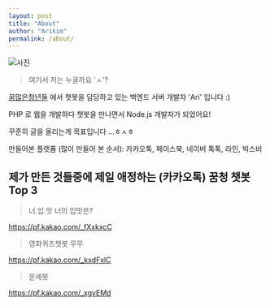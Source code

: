 ```yaml
---
layout: post
title: "About"
author: "Arikim"
permalink: /about/
---
```


![사진](https://storage.googleapis.com/arikim/github/2019-05-17-dreamyoungs.jpg)

> 여기서 저는 누굴까요 'ㅅ'?

[꿈많은청년들](https://dreamyoungs.com) 에서 챗봇을 담당하고 있는 백엔드 서버 개발자 'Ari' 입니다 :)

PHP 로 웹을 개발하다 챗봇을 만나면서 Node.js 개발자가 되었어요!

꾸준히 글을 올리는게 목표입니다 ...ㅎㅅㅎ

만들어본 플랫폼 (많이 만들어 본 순서): 카카오톡, 페이스북, 네이버 톡톡, 라인, 빅스비


## 제가 만든 것들중에 제일 애정하는 (카카오톡) 꿈청 챗봇 Top 3 

> 너.입.맛 너의 입맛은?

https://pf.kakao.com/_fXxkxcC

> 영화퀴즈챗봇 무무

https://pf.kakao.com/_kxdFxlC

> 운세봇

https://pf.kakao.com/_xgvEMd